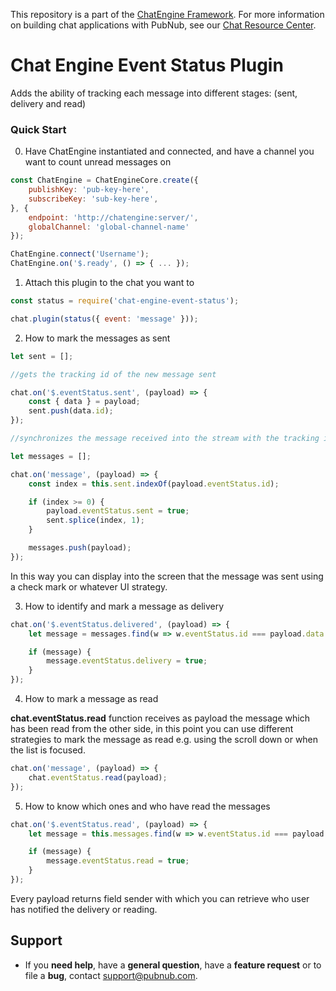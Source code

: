 This repository is a part of the [ChatEngine Framework](https://github.com/pubnub/chat-engine).
For more information on building chat applications with PubNub, see our
[Chat Resource Center](http://www.pubnub.com/developers/chat-resource-center/).

# Chat Engine Event Status Plugin

Adds the ability of tracking each message into different stages: (sent, delivery and read)

### Quick Start

0. Have ChatEngine instantiated and connected, and have a channel you want to count unread messages on
```js
const ChatEngine = ChatEngineCore.create({
    publishKey: 'pub-key-here',
    subscribeKey: 'sub-key-here',
}, {
    endpoint: 'http://chatengine:server/',
    globalChannel: 'global-channel-name'
});

ChatEngine.connect('Username');
ChatEngine.on('$.ready', () => { ... });
```

1. Attach this plugin to the chat you want to
```js
const status = require('chat-engine-event-status');

chat.plugin(status({ event: 'message' }));
```

2. How to mark the messages as sent
```js
let sent = [];

//gets the tracking id of the new message sent

chat.on('$.eventStatus.sent', (payload) => {
    const { data } = payload;
    sent.push(data.id);
});
```

```js
//synchronizes the message received into the stream with the tracking id got from event $.eventStatus.sent

let messages = [];

chat.on('message', (payload) => {
    const index = this.sent.indexOf(payload.eventStatus.id);

    if (index >= 0) {
        payload.eventStatus.sent = true;
        sent.splice(index, 1);
    }

    messages.push(payload);
});
```

In this way you can display into the screen that the message was sent using a check mark or whatever UI strategy.

3. How to identify and mark a message as delivery
```js
chat.on('$.eventStatus.delivered', (payload) => {
    let message = messages.find(w => w.eventStatus.id === payload.data.id);

    if (message) {
        message.eventStatus.delivery = true;
    }
});
```

4. How to mark a message as read

**chat.eventStatus.read** function receives as payload the message which has been read from the other side,
in this point you can use different strategies to mark the message as read e.g. using the scroll down or when the list is
focused.

```js
chat.on('message', (payload) => {
    chat.eventStatus.read(payload);
});
```

5. How to know which ones and who have read the messages

```js
chat.on('$.eventStatus.read', (payload) => {
    let message = this.messages.find(w => w.eventStatus.id === payload.data.id);

    if (message) {
        message.eventStatus.read = true;
    }
});
```

Every payload returns field sender with which you can retrieve who user has notified the delivery or reading.

## Support

- If you **need help**, have a **general question**, have a **feature request** or to file a **bug**, contact <support@pubnub.com>.
